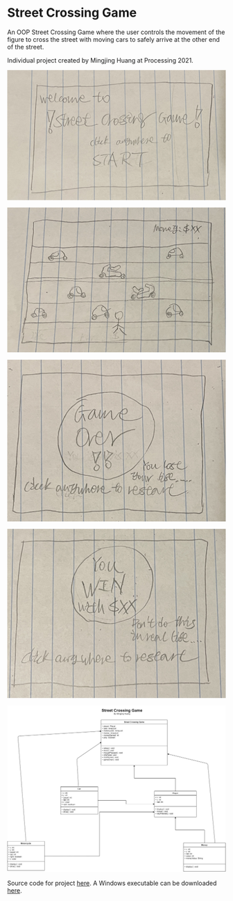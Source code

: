 # Street Crossing Game

An OOP Street Crossing Game where the user controls the movement of the figure to cross the street with moving cars to safely arrive at the other end of the street.

Individual project created by Mingjing Huang at Processing 2021.

![StreetCrossingGame](https://github.com/1498185276/FinalProject/blob/main/images/Start.jpg?raw=true)

![StreetCrossingGame](https://github.com/1498185276/FinalProject/blob/main/images/Game.jpg?raw=true)

![StreetCrossingGame](https://github.com/1498185276/FinalProject/blob/main/images/Gameover.jpg?raw=true)

![StreetCrossingGame](https://github.com/1498185276/FinalProject/blob/main/images/Win.jpg?raw=true)

![StreetCrossingGame](https://github.com/1498185276/FinalProject/blob/main/images/Street%20Crossing%20Game%20UML.jpg?raw=true)

Source code for project [here](https://github.com/1498185276/FinalProject/tree/main/src). A Windows executable can be downloaded [here]().
